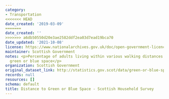 ```yaml
---
category:
- Transportation
<<<<<<< HEAD
date_created: '2019-03-09'
=======
date_created: ''
>>>>>>> a6db50550d20e3ae2582ddf2ea03d7ead19bca70
date_updated: '2021-10-08'
license: https://www.nationalarchives.gov.uk/doc/open-government-licence/version/3/
maintainer: Scottish Government
notes: <p>Percentage of adults living within various walking distances to their nearest
  green or blue space</p>
organization: Scottish Government
original_dataset_link: http://statistics.gov.scot/data/green-or-blue-space-shs
records: null
resources: []
schema: default
title: Distance to Green or Blue Space - Scottish Household Survey
---
```

